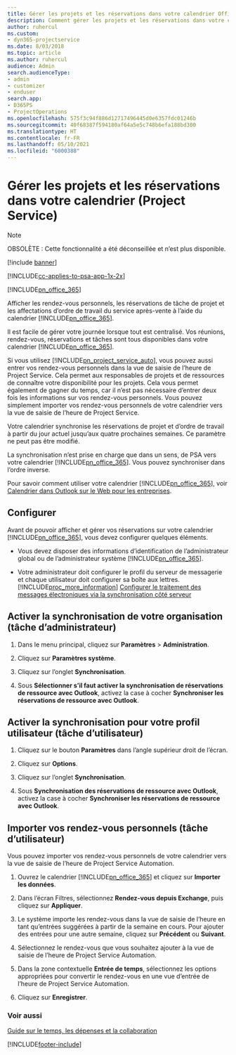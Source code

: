```yaml
---
title: Gérer les projets et les réservations dans votre calendrier Office 365
description: Comment gérer les projets et les réservations dans votre calendrier Office 365
author: ruhercul
ms.custom:
- dyn365-projectservice
ms.date: 8/03/2018
ms.topic: article
ms.author: ruhercul
audience: Admin
search.audienceType:
- admin
- customizer
- enduser
search.app:
- D365PS
- ProjectOperations
ms.openlocfilehash: 575f3c94f886d12717496445d0e6357fdc01246b
ms.sourcegitcommit: 40f68387f594180af64a5e5c748b6efa188bd300
ms.translationtype: HT
ms.contentlocale: fr-FR
ms.lasthandoff: 05/10/2021
ms.locfileid: "6000388"
---
```

# <a name="manage-projects-and-bookings-in-your-calendar-project-service"></a>Gérer les projets et les réservations dans votre calendrier (Project Service)

> [!Note]
> OBSOLÈTE : Cette fonctionnalité a été déconseillée et n’est plus disponible.

[!include [banner](../includes/psa-now-project-operations.md)]

[!INCLUDE[cc-applies-to-psa-app-1x-2x](../includes/cc-applies-to-psa-app-1x-2x.md)]

[!INCLUDE[pn_office_365](../includes/pn-office-365.md)] 

Afficher les rendez-vous personnels, les réservations de tâche de projet et les affectations d’ordre de travail du service après-vente à l’aide du calendrier [!INCLUDE[pn_office_365](../includes/pn-office-365.md)].  
  
 Il est facile de gérer votre journée lorsque tout est centralisé. Vos réunions, rendez-vous, réservations et tâches sont tous disponibles dans votre calendrier [!INCLUDE[pn_office_365](../includes/pn-office-365.md)].  
  
 Si vous utilisez [!INCLUDE[pn_project_service_auto](../includes/pn-project-service-auto.md)], vous pouvez aussi entrer vos rendez-vous personnels dans la vue de saisie de l’heure de Project Service. Cela permet aux responsables de projets et de ressources de connaître votre disponibilité pour les projets. Cela vous permet également de gagner du temps, car il n’est pas nécessaire d’entrer deux fois les informations sur vos rendez-vous personnels. Vous pouvez simplement importer vos rendez-vous personnels de votre calendrier vers la vue de saisie de l’heure de Project Service.  
  
 Votre calendrier synchronise les réservations de projet et d’ordre de travail à partir du jour actuel jusqu’aux quatre prochaines semaines. Ce paramètre ne peut pas être modifié.  
  
 La synchronisation n’est prise en charge que dans un sens, de PSA vers votre calendrier [!INCLUDE[pn_office_365](../includes/pn-office-365.md)]. Vous pouvez synchroniser dans l’ordre inverse. 
  
 Pour savoir comment utiliser votre calendrier [!INCLUDE[pn_office_365](../includes/pn-office-365.md)], voir [Calendrier dans Outlook sur le Web pour les entreprises](https://support.office.com/article/Calendar-in-Outlook-on-the-web-for-business-5219c457-d1fe-4c2f-9032-1a816b88e936).  
  
## <a name="setup"></a>Configurer  
 Avant de pouvoir afficher et gérer vos réservations sur votre calendrier [!INCLUDE[pn_office_365](../includes/pn-office-365.md)], vous devez configurer quelques éléments.  
  
- Vous devez disposer des informations d’identification de l’administrateur global ou de l’administrateur système [!INCLUDE[pn_office_365](../includes/pn-office-365.md)].  
  
- Votre administrateur doit configurer le profil du serveur de messagerie et chaque utilisateur doit configurer sa boîte aux lettres. [!INCLUDE[proc_more_information](../includes/proc-more-information.md)] [Configurer le traitement des messages électroniques via la synchronisation côté serveur](/dynamics365/customerengagement/on-premises/admin/set-up-server-side-synchronization-of-email-appointments-contacts-and-tasks)  
  
## <a name="turn-on-synchronization-for-your-organization-admin-task"></a>Activer la synchronisation de votre organisation (tâche d’administrateur)  
  
1.  Dans le menu principal, cliquez sur **Paramètres** > **Administration**.  
  
2.  Cliquez sur **Paramètres système**.  
  
3.  Cliquez sur l’onglet **Synchronisation**.  
  
4.  Sous **Sélectionner s’il faut activer la synchronisation de réservations de ressource avec Outlook**, activez la case à cocher **Synchroniser les réservations de ressource avec Outlook**.  
  
## <a name="turn-on-synchronization-for-your-user-profile-user-task"></a>Activer la synchronisation pour votre profil utilisateur (tâche d’utilisateur)  
  
1.  Cliquez sur le bouton **Paramètres** dans l’angle supérieur droit de l’écran.  
  
2.  Cliquez sur **Options**.  
  
3.  Cliquez sur l’onglet **Synchronisation**.  
  
4.  Sous **Synchronisation des réservations de ressource avec Outlook**, activez la case à cocher **Synchroniser les réservations de ressource avec Outlook**.  
  
## <a name="import-your-personal-appointments-user-task"></a>Importer vos rendez-vous personnels (tâche d’utilisateur)  
 Vous pouvez importer vos rendez-vous personnels de votre calendrier vers la vue de saisie de l’heure de Project Service Automation.  
  
1. Ouvrez le calendrier [!INCLUDE[pn_office_365](../includes/pn-office-365.md)] et cliquez sur **Importer les données**.  
  
2. Dans l’écran Filtres, sélectionnez **Rendez-vous depuis Exchange**, puis cliquez sur **Appliquer**.  
  
3. Le système importe les rendez-vous dans la vue de saisie de l’heure en tant qu’entrées suggérées à partir de la semaine en cours. Pour ajouter des entrées pour une autre semaine, cliquez sur **Précédent** ou **Suivant**.  
  
4. Sélectionnez le rendez-vous que vous souhaitez ajouter à la vue de saisie de l’heure de Project Service Automation.  
  
5. Dans la zone contextuelle **Entrée de temps**, sélectionnez les options appropriées pour convertir le rendez-vous en une vue d’entrée de l’heure de Project Service Automation.  
  
6. Cliquez sur **Enregistrer**.  
  
### <a name="see-also"></a>Voir aussi  
 [Guide sur le temps, les dépenses et la collaboration](../psa/time-expense-collaboration-guide.md)


[!INCLUDE[footer-include](../includes/footer-banner.md)]